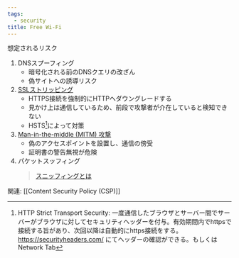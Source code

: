 ```yaml
---
tags:
  - security
title: Free Wi-Fi
---
```

想定されるリスク
1. DNSスプーフィング
	- 暗号化される前のDNSクエリの改ざん
	- 偽サイトへの誘導リスク
2. [SSLストリッピング](https://bluegoat.jp/blog/hsts-ssl-stripping/)
	- HTTPS接続を強制的にHTTPへダウングレードする
	- 見かけ上は通信しているため、前段で攻撃者が介在していると検知できない
	- HSTS[^HSTS]によって対策
1. [Man-in-the-middle (MITM) 攻撃](https://www.f5.com/ja_jp/glossary/man-in-the-middle-attack-mitm)
	- 偽のアクセスポイントを設置し、通信の傍受
	- 証明書の警告無視が危険
2. パケットスッフィング
	> [スニッフィングとは](https://wa3.i-3-i.info/word12624.html)

[^HSTS]: HTTP Strict Transport Security: 一度通信したブラウザとサーバー間でサーバーがブラウザに対してセキュリティヘッダーを付与。有効期間内でhttpsで接続する旨があり、次回以降は自動的にhttps接続をする。<br> https://securityheaders.com/ にてヘッダーの確認ができる。もしくはNetwork Tab

関連: [[Content Security Policy (CSP)]]
